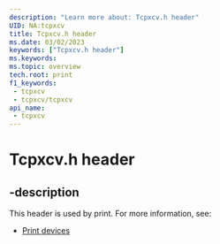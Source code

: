 ```yaml
---
description: "Learn more about: Tcpxcv.h header"
UID: NA:tcpxcv
title: Tcpxcv.h header
ms.date: 03/02/2023
keywords: ["Tcpxcv.h header"]
ms.keywords: 
ms.topic: overview
tech.root: print
f1_keywords:
 - tcpxcv
 - tcpxcv/tcpxcv
api_name:
 - tcpxcv
---
```


# Tcpxcv.h header

## -description

This header is used by print. For more information, see:

- [Print devices](../_print/index.md)
